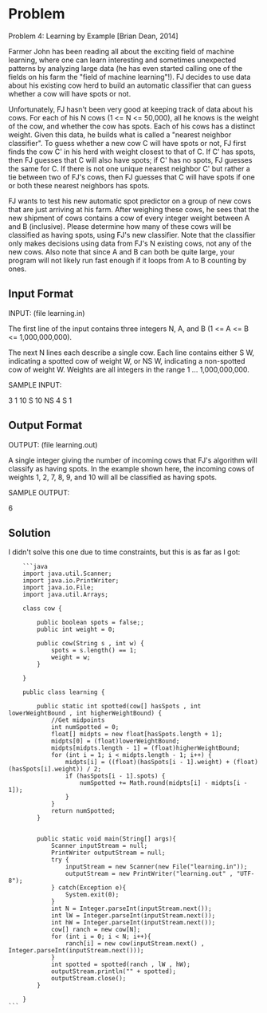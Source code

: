 # Problem

Problem 4: Learning by Example [Brian Dean, 2014]

Farmer John has been reading all about the exciting field of machine
learning, where one can learn interesting and sometimes unexpected
patterns by analyzing large data (he has even started calling one of
the fields on his farm the "field of machine learning"!).  FJ decides
to use data about his existing cow herd to build an automatic
classifier that can guess whether a cow will have spots or not.

Unfortunately, FJ hasn't been very good at keeping track of data about
his cows.  For each of his N cows (1 <= N <= 50,000), all he knows is
the weight of the cow, and whether the cow has spots.  Each of his
cows has a distinct weight.  Given this data, he builds what is called
a "nearest neighbor classifier".  To guess whether a new cow C will
have spots or not, FJ first finds the cow C' in his herd with weight
closest to that of C.  If C' has spots, then FJ guesses that C will
also have spots; if C' has no spots, FJ guesses the same for C.  If
there is not one unique nearest neighbor C' but rather a tie between
two of FJ's cows, then FJ guesses that C will have spots if one or
both these nearest neighbors has spots.

FJ wants to test his new automatic spot predictor on a group of new
cows that are just arriving at his farm.  After weighing these cows,
he sees that the new shipment of cows contains a cow of every integer
weight between A and B (inclusive).  Please determine how many of
these cows will be classified as having spots, using FJ's new
classifier.  Note that the classifier only makes decisions using data
from FJ's N existing cows, not any of the new cows.  Also note that
since A and B can both be quite large, your program will not likely
run fast enough if it loops from A to B counting by ones.

## Input Format

INPUT: (file learning.in) 

The first line of the input contains three integers N, A, and B
(1 <= A <= B <= 1,000,000,000).

The next N lines each describe a single cow.  Each line contains
either S W, indicating a spotted cow of weight W, or NS W, indicating
a non-spotted cow of weight W.  Weights are all integers in the range
1 ... 1,000,000,000. 

SAMPLE INPUT:

3 1 10
S 10
NS 4
S 1

## Output Format

OUTPUT: (file learning.out)

A single integer giving the number of incoming cows that FJ's
algorithm will classify as having spots.  In the example shown
here, the incoming cows of weights 1, 2, 7, 8, 9, and 10 
will all be classified as having spots.

SAMPLE OUTPUT:

6

## Solution

I didn't solve this one due to time constraints, but this is as far as I got:

		```java
		import java.util.Scanner;
		import java.io.PrintWriter;
		import java.io.File;
		import java.util.Arrays;
	
		class cow {
	
			public boolean spots = false;;
			public int weight = 0;
	
			public cow(String s , int w) {
				spots = s.length() == 1;
				weight = w;
			}
	
		}
	
		public class learning {

			public static int spotted(cow[] hasSpots , int lowerWeightBound , int higherWeightBound) {
				//Get midpoints
				int numSpotted = 0;
				float[] midpts = new float[hasSpots.length + 1];
				midpts[0] = (float)lowerWeightBound;
				midpts[midpts.length - 1] = (float)higherWeightBound;
				for (int i = 1; i < midpts.length - 1; i++) {
					midpts[i] = ((float)(hasSpots[i - 1].weight) + (float)(hasSpots[i].weight)) / 2;
					if (hasSpots[i - 1].spots) {
						numSpotted += Math.round(midpts[i] - midpts[i - 1]);
					}
				}
				return numSpotted;
			}
			
			
			public static void main(String[] args){
				Scanner inputStream = null;
				PrintWriter outputStream = null;
				try {
					inputStream = new Scanner(new File("learning.in"));
					outputStream = new PrintWriter("learning.out" , "UTF-8");
				} catch(Exception e){
					System.exit(0);
				}
				int N = Integer.parseInt(inputStream.next());
				int lW = Integer.parseInt(inputStream.next());
				int hW = Integer.parseInt(inputStream.next());
				cow[] ranch = new cow[N];
				for (int i = 0; i < N; i++){
					ranch[i] = new cow(inputStream.next() , Integer.parseInt(inputStream.next()));
				}
				int spotted = spotted(ranch , lW , hW);
				outputStream.println("" + spotted);
				outputStream.close();
			}

		}
	```
